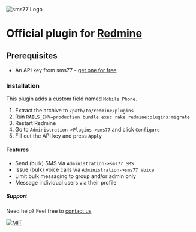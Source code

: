 ![sms77 Logo](https://www.sms77.io/wp-content/uploads/2019/07/sms77-Logo-400x79.png "sms77 Logo")

# Official plugin for [Redmine](https://www.redmine.org/)

## Prerequisites

- An API key from sms77 - [get one for free](https://app.sms77.io/anmelden)

### Installation

This plugin adds a custom field named `Mobile Phone`.

1. Extract the archive to `/path/to/redmine/plugins`
2. Run `RAILS_ENV=production bundle exec rake redmine:plugins:migrate`
3. Restart Redmine
4. Go to `Administration->Plugins->sms77` and click `Configure`
5. Fill out the API key and press `Apply`

#### Features

- Send (bulk) SMS via `Administration->sms77 SMS`
- Issue (bulk) voice calls via `Administration->sms77 Voice`
- Limit bulk messaging to group and/or admin only
- Message individual users via their profile

##### Support

Need help? Feel free to [contact us](https://www.sms77.io/en/company/contact/).

[![MIT](https://img.shields.io/badge/License-MIT-teal.svg)](LICENSE)